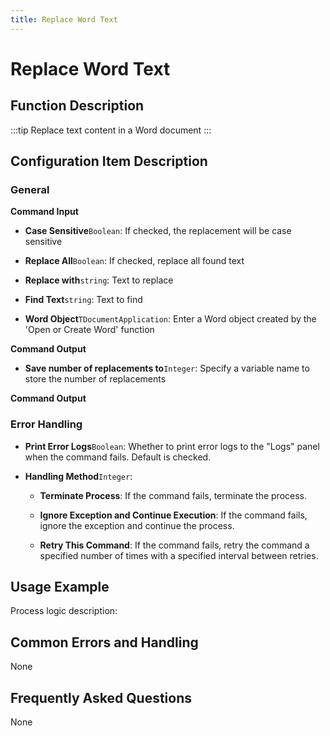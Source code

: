 ```yaml
---
title: Replace Word Text
---
```


# Replace Word Text

## Function Description

:::tip 
Replace text content in a Word document
:::

## Configuration Item Description

### General

**Command Input**

- **Case Sensitive**`Boolean`: If checked, the replacement will be case sensitive

- **Replace All**`Boolean`: If checked, replace all found text

- **Replace with**`string`: Text to replace

- **Find Text**`string`: Text to find

- **Word Object**`TDocumentApplication`: Enter a Word object created by the 'Open or Create Word' function


**Command Output**

- **Save number of replacements to**`Integer`: Specify a variable name to store the number of replacements


**Command Output**

### Error Handling

- **Print Error Logs**`Boolean`: Whether to print error logs to the "Logs" panel when the command fails. Default is checked. 

- **Handling Method**`Integer`:

    - **Terminate Process**: If the command fails, terminate the process.

    - **Ignore Exception and Continue Execution**: If the command fails, ignore the exception and continue the process.

    - **Retry This Command**: If the command fails, retry the command a specified number of times with a specified interval between retries.

## Usage Example

Process logic description:

## Common Errors and Handling

None

## Frequently Asked Questions

None

